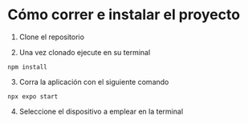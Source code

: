 # Cómo correr e instalar el proyecto

1. Clone el repositorio

2. Una vez clonado ejecute en su terminal

```
npm install
```

3. Corra la aplicación con el siguiente comando

```
npx expo start
```

4. Seleccione el dispositivo a emplear en la terminal
